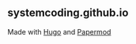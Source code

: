 ## systemcoding.github.io

Made with [Hugo](https://gohugo.io/) and [Papermod](https://github.com/adityatelange/hugo-PaperMod/)
